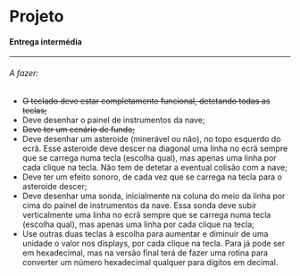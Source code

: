 # Projeto

#### Entrega intermédia

---

###### A fazer:



* ~~O teclado deve estar completamente funcional, detetando todas as teclas;~~
* Deve desenhar o painel de instrumentos da nave;
* ~~Deve ter um cenário de fundo;~~
* Deve desenhar um asteroide (minerável ou não), no topo esquerdo do ecrã. Esse asteroide deve descer na diagonal uma linha no ecrã sempre que se carrega numa tecla (escolha qual), mas apenas uma linha por cada clique na tecla. Não tem de detetar a eventual colisão com a nave;
* Deve ter um efeito sonoro, de cada vez que se carrega na tecla para o asteroide descer;
* Deve desenhar uma sonda, inicialmente na coluna do meio da linha por cima do painel de instrumentos da nave. Essa sonda deve subir verticalmente uma linha no ecrã sempre que se carrega numa tecla (escolha qual), mas apenas uma linha por cada clique na tecla;
* Use outras duas teclas à escolha para aumentar e diminuir de uma unidade o valor nos displays, por cada clique na tecla. Para já pode ser em hexadecimal, mas na versão final terá de fazer uma rotina para converter um número hexadecimal qualquer para dígitos em decimal.
